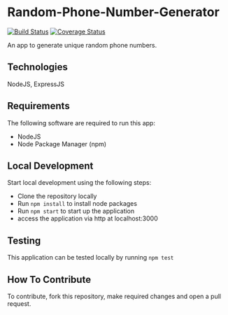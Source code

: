 # Random-Phone-Number-Generator

[![Build Status](https://travis-ci.org/victor-enogwe/Random-Phone-Number-Generator.svg?branch=staging)](https://travis-ci.org/victor-enogwe/Random-Phone-Number-Generator)
[![Coverage Status](https://coveralls.io/repos/github/victor-enogwe/Random-Phone-Number-Generator/badge.svg?branch=staging)](https://coveralls.io/github/victor-enogwe/Random-Phone-Number-Generator?branch=staging)

An app to generate unique random phone numbers.

## Technologies

NodeJS, ExpressJS

## Requirements

The following software are required to run this app:

- NodeJS
- Node Package Manager (npm)

## Local Development

Start local development using the following steps:

- Clone the repository locally
- Run `npm install` to install node packages
- Run `npm start` to start up the application
- access the application via http at localhost:3000

## Testing

This application can be tested locally by running `npm test`

## How To Contribute

To contribute, fork this repository, make required changes and open a pull request.
